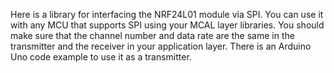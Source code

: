 Here is a library for interfacing the NRF24L01 module via SPI. You can use it with any MCU that supports SPI using your MCAL layer libraries.
You should make sure that the channel number and data rate are the same in the transmitter and the receiver in your application layer.
There is an Arduino Uno code example to use it as a transmitter.

